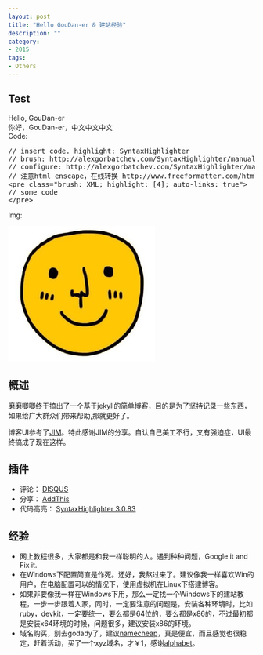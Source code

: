 ```yaml
---
layout: post
title: "Hello GouDan-er & 建站经验"
description: ""
category: 
- 2015
tags: 
- Others
---
```


## Test

Hello, GouDan-er  
你好，GouDan-er，中文中文中文  
Code:
<pre class="brush: xml;highlight: [4]; auto-links: true;" id="simplecode">
// insert code. highlight: SyntaxHighlighter
// brush: http://alexgorbatchev.com/SyntaxHighlighter/manual/brushes/
// configure: http://alexgorbatchev.com/SyntaxHighlighter/manual/configuration/
// 注意html enscape，在线转换 http://www.freeformatter.com/html-escape.html
&lt;pre class=&quot;brush: XML; highlight: [4]; auto-links: true&quot;&gt;
// some code
&lt;/pre&gt;
</pre>
Img:

![Little Smile Face](/media/images/littlesmileface.jpeg)

## 概述

磨磨唧唧终于搞出了一个基于[jekyll](https://en.wikipedia.org/wiki/Jekyll_%28software%29)的简单博客，目的是为了坚持记录一些东西，如果给广大群众们带来帮助,那就更好了。

博客UI参考了[JIM](http://blog.sevenche.com/)。特此感谢JIM的分享。自认自己美工不行，又有强迫症，UI最终搞成了现在这样。

## 插件
- 评论： [DISQUS](https://disqus.com/)
- 分享： [AddThis](http://www.addthis.com/)
- 代码高亮： [SyntaxHighlighter 3.0.83](http://alexgorbatchev.com/SyntaxHighlighter/)

## 经验
* 网上教程很多，大家都是和我一样聪明的人。遇到种种问题，Google it and Fix it.
* 在Windows下配置简直是作死。还好，我熬过来了。建议像我一样喜欢Win的用户，在电脑配置可以的情况下，使用虚拟机在Linux下搭建博客。
* 如果非要像我一样在Windows下用，那么一定找一个Windows下的建站教程，一步一步跟着人家，同时，一定要注意的问题是，安装各种环境时，比如ruby，devkit，一定要统一，要么都是64位的，要么都是x86的，不过最初都是安装x64环境的时候，问题很多，建议安装x86的环境。
* 域名购买，别去godady了，建议[namecheap](https://www.namecheap.com/)，真是便宜，而且感觉也很稳定，赶着活动，买了一个xyz域名，才￥1，感谢[alphabet](https://abc.xyz/)。

 <!-- SyntaxHightligher -->
<script src="/media/syntaxhighlighter/scripts/shCore.js"></script>
<script src="/media/syntaxhighlighter/scripts/shBrushXml.js"></script>
<script>
	SyntaxHighlighter.all()
</script>
